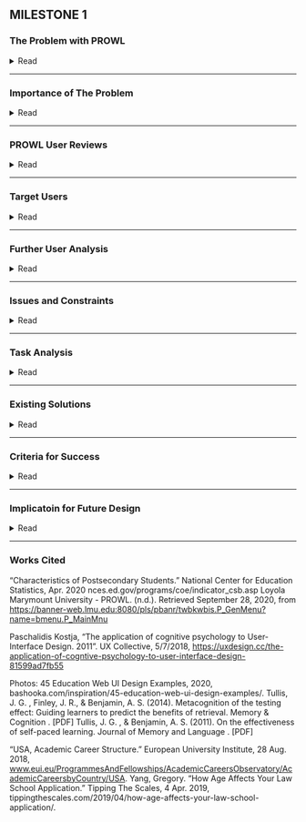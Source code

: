 ## MILESTONE 1

### The Problem with PROWL
<details>
	<summary>Read</summary>
	
<h3> Design & Functionality </h3>

<p>Prowl is an important factor of student life for Loyola Marymount University. This is what makes the layout and functionality of the site significant. </p>	

<p>Prowl was created in the 90’s and has not been revised or updated since then, except for the change in logo. To sum the site up, it is very outdated.</p>

<p><img src="/images/Prowl1.png"
     alt="Prowl 1"
     style="float: left; margin-right: 10px;" /></p>

<p>The design of the site does not appeal to the human eye, there is no aesthetic, the navigation bar is rigid, and the text is too small. Considering the center of the retina does not have any blue cones, this makes the category text design weak. The information presentation is very close together, no dividers and mostly all the same color stacked on top of eachother. This can make finding what the user needs difficult. Not to mention, a few of the options are overlapping and can be confusing for which one does what. </p>

<p>The site’s menu is also located poorly for our peripheral vision as it is on the center right in blue with no background or button, when all of the navigation tabs are on the center left.</p>

<p>Instead of each navigation menu having a sub menu, it displays a bunch of bundled links all in blue and underlined. This makes it hard to distinguish if this is a link taking you out of prowl, or if it is leading to another page within the website. Also, the amount of blue links is overwhelming and there is way too much text. A lot of these categories can be merged into one page with the proper design. </p>

<p><img src="/images/noback.PNG"
     alt="Prowl 2"
     style="float: left; margin-right: 10px;" /></p>

<p>Another problem with Prowl is the lack of a back button. Instead of going back one page to where you were previously, you have to return to the menu completely. This can be difficult for users who want to return to the previous page, but due to short-term memory, cannot remember the steps to get there. It feels like a maze that leads to a bunch of deadends. </p>

<p><img src="/images/slecterm.PNG"
     alt="Prowl 3"
     style="float: left; margin-right: 10px;" /></p>

<p>Another aspect that is poorly implemented is there are no errors if you press submit after not selecting anything. It simply just refreshes the page, this could confuse people if they did not know there was input needed.</p>

<p>The site also sends you an email to reset your password every few months, this can be a nuisance as you cannot reuse any of the passwords you have used in the past. This is problematic as users will constantly forget their password or not remember which password is the new password, causing frustration.</p>

</details>

---

### Importance of The Problem

<details>
	<summary>Read</summary>


<p>- All students and faculty use PROWL for a variety of reasons. The primary use is registration.</p>
<p>- 95% of students and faculty surveyed stated that they were not satisfied with PROWL’s current state.</p>
<p>- PROWL is a very text-heavy, unintuitive design that not only is difficult to navigate, but also does little to cater to neurodiverse populations.</p>
<p>- PROWL is currently not optimized at all for mobile users. There is no support or format changes when viewing the website on a phone. </p>

</details>

---

### PROWL User Reviews
<details>
	<summary>Read</summary>
	
<h3>Students and professors we surveyed were asked why they are dissatisfied: </h3>

<p>- “Feels like I'm stuck in 2005, very text heavy, I just hate looking at it. Definitely needs an update or 2 to allow users to better navigate their excessive menus”</p>
<p>- “I don't understand how the categories are organized and navigating the interface is very unintuitive.”</p>
<p>- “Navigation through Banner is incredibly difficult, cannot open multiple tabs in Banner, it's always one tab and gets overwritten, searching through classes is difficult and not user friendly, neither is looking at the details of the courses.”</p>
<p>- “This tool is just terrible. From the very moment you log in, it is difficult to find what you need to do the work for which you accessed it”</p>
</details>

---

### Target Users

<details>
	<summary>Read</summary>

<h3>Primary Users</h3>

<p>LMU students are the primary users of PROWL. We fall into two subcategories: undergraduate students and law students.</p>
<p>Students are the most obvious set of primary users, as one of the four tabs on PROWL's current menu is labeled "student services." We use prowl to access incredibly important information about the status of various engagements at LMU.</p>

<p>LMU faculty should also be considered target users of PROWL. Several professors told us firsthand that they rely on it for many tasks. In fact, their frustration with the interface seemed much stronger than that of many students. It could be argued that professors are more impacted by the interface than students in the long term because they never graduate out of LMU. A common task that professors reported using PROWL for is accessing student records for academic advising.</p>

<h3> Secondary Users</h3>

<p>Many students, particularly younger students enrolled in LMU's undergraduate program, allow parents or guardians access to their student account. Parents navigating PROWL to help their child succeed in school should be taken into consideration, but they are secondary users because the system is not designed to manage parent information.</p>

<p>LMU staff who receive questions about the interface from LMU students may never interact with PROWL directly, but they should be considered secondary users because they require an understanding of the interface. In order to guide students effectively, staff, such as those working in the office or registrar, should have a thorough understanding of the tasks associated with their office. </p>

<h3>Other Stakeholders</h3>

<p>PROWL is the platform for a huge number of important tasks that students and faculty carry out at LMU. Because students and faculty are the core of university culture, all members of the current LMU community could be considered, at least, tertiary stakeholders in PROWL. Two examples of these stakeholders, who never interact with the interface but are influenced by it, would be high-level LMU administrators and staff working in campus maintenance. PROWL impacts the lives and schedules of students and faculty who, in turn, impact the jobs of these administrators and staff. LMU administrators may also have the final say in decisions about the interface.</p>
</details>

---

### Further User Analysis
<details>
	<summary>Read</summary>
<h3>Platform:<h3>
	
<p>PROWL is accessible through any standard web browser to any user with the proper verification. This means that users will be accessing the page through personal mobile devices, personal computers, and the computers provided by LMU in public spaces. It should be noted here that PROWL is currently not formatted to function on a mobile web browser--a clear problem with the interface that should be addressed. </p>

<p>*Please note that the above also applies to the "task environment."</p>
 
<h3>Location:</h3>
	
<p>LMU has a main physical campus. However, because of PROWL's browser accessibility, the interface should not be designed with the only campus in mind. As we are seeing play out today, a large variety of circumstances can necessitate that students be able to use PROWL effectively from anywhere in the world. 
That said, PROWL should be designed with minimal noise alerts, as many students will be accessing it through university computers in designated quiet spaces.</p>

<p>*Please note that the above also applies to the "task environment." </p>
	
<h3>Age:<h3>

<p>The expected ages of various PROWL user demographics, based off of internet research, are as follows:</p>
- Undergraduate students: under 25</p>
- Law Students: 22 to 24</p>
- Faculty: 55 on average</p>
- Parents: likely in 40s or 50s</p>
  
<p>Undergraduate and law students are at a relatively young expected age. They will most likely be very familiar with electronic user interface conventions. However, the interface should not be streamlined so much that it alienates parents, faculty, and more mature LMU students. </p>
	
<h3>Economic Standing:</h3>
	
<p>LMU is a private school, so it is safe to assume that many users of PROWL will be from an affluent background. Affluence will not impact the users' access to PROWL in any way.</p>
	
<p>There are also a large number of students receiving scholarships and/or financial aid to attend LMU. There is not much that can be done to help students who struggle with accessing PROWL through personal devices, but computers are provided for them by the university.</p>
	
<p>It may streamline PROWL to hide or remove the financial aid and scholarship sections of the interface for those they do not apply to. However, this may discourage them from accessing these resources should their circumstances change in the future. </p>
</details>

---

### Issues and Constraints 

<details>
	<summary>Read</summary><p>
	
<h3>Issues/Constraints</h3>

<p> The biggest constraint impacting the design of a new PROWL interface is the larger LMU interface within which PROWL exists. PROWL is accessed through the My LMU homepage and serves as a portal to numerous other pages in LMU's system. Many of the features on any given number of these pages may be more convenient to users as a part of PROWL. However, it is beyond the scope of this project to change the other pages. Having these features in multiple locations may create more confusion than is worth including them in PROWL. 
A new PROWL must also be able to integrate into LMU's human interface. PROWL's services should be available to users all-year-round, meaning the opportunity to retrain users on a new system is very slim. Even if the new system is intuitive, some confusion will inevitably arise when it replaces the old one. Therefore, the new system should maintain enough of the old system's architecture to remain as familiar as possible, without sacrificing design. </p></details>

---

### Task Analysis
<details>
	<summary>Read</summary>

<h3>Class Registration Task Analysis: </h3>
<p>0: Register for classes</p>
<p>0.1: Log into Prowl</p>
<p>0.1.1: Go to myLMU</p>
<p>0.1.2: Enter username and password</p>
<p>0.1.3: Locate Prowl link</p>
<p>0.1.4: Click on the Prowl link</p>
<p>1: Get to registration page</p>
<p>1.1: Locate student services tab</p>
<p>1.2: Click on student services tab </p>
<p>1.3: Locate Registration hyperlink</p>
<p>1.4: Click on registration</p>
<p>2: Register for class</p>
<p>2.1: Click on Register for classes</p>
<p>2.2: Set term you want to register for</p>
<p>2.3: Search for classes</p>

<h3>View Student Records Task Analysis: </h3>
<p>1: View Student Records</p>
<p>0: Log into Prowl</p>
<p>1: View Transcript</p>
<p>1.1: Locate student services tab</p>
<p>1.2: Click on student services tab</p>
<p>1.3: Locate view unofficial transcript</p>
<p>1.4: Click view unofficial transcript</p>
<p>1.5: Set transcript level to all levels</p>
<p>1.6: Set transcript type to unofficial transcript</p>
<p>1.7: Click submit</p>

<h3>Financial Aid Task Analysis: </h3>
<p>2: Financial Aid</p>
<p>0: Log into Prowl</p>
<p>1: View financial aid award</p>
<p>1.1: Locate financial aid tab</p>
<p>1.2: Click on financial aid tab</p>
<p>1.3: Locate financial aid status</p>
<p>1.4: Click on financial aid status</p>
<p>1.5: Locate the sentence that says “You have been awarded financial aid which totals $blahblahblah”</p>
<p>2: View financial aid holds</p>
<p>2.1: Press browsers go back a page button</p>
<p>2.2: Locate financial aid requirements and financial aid holds</p>
<p>2.3: Click on financial aid requirements and financial aid holds</p>
<p>2.4: Locate financial aid holds</p>
<p>2.5: Click on financial aid holds</p>

<h3>Personal Information Task Analysis: </h3>
<p>3: View University Id and update personal information</p>
<p>0: Log into Prowl</p>
<p>1: Find university Id</p>
<p>1.1: Locate personal information tab</p>
<p>1.2: Click on personal information tab</p>
<p>1.3: Locate View University ID Number/Law School Id</p>
<p>1.4: Click on View University ID number/Law School Id</p>
<p>2: Update Address(es) and Phone(s)</p>
<p>2.1: Click on browsers go back a page</p>
<p>2.2: Locate View/Update Address(es) and Phone(s)</p>
<p>2.3: Click on View/Update Address(es) and Phone(s)</p>
<p>2.4: Locate which address and or phone you want to update</p>
<p>2.5: Click on which you want to update</p>
<p>2.6: Input new information</p>
<p>2.7: Click submit</p>
<p>3: Update Emergency Contact information/ LMU Alert Information/ Ethnicity and Race Information</p>
Similar to update address(es) and Phone(s) except you click on the specific hyperlink to view and or update the information</p>

<h3>New Prowl Task Analysis: </h3>
<p>Log Into Prowl</p>
<p>1: Register for classes</p>
<p>1.1: Locate Register for classes button on home page</p>
<p>1.2: Click on Register for classes</p>
<p>2: View Student Records</p>
<p>2.1: Locate View Student Records section</p>
<p>2.2: Click on view unofficial transcript</p>
<p>2.3: Appreciate its beauty</p>
<p>3: Finance</p>
<p>3.1: View Financial Aid</p>
<p>3.1.1: Locate financial aid section</p>
<p>3.1.2: Locate warning sign signifying you have a hold on your financial aid</p>
<p>3.1.3: Locate amount and requirements to keep financial aid</p>
<p>3.2: Make payments</p>
<p>3.2.1: Locate link to student account center</p>
<p>3.2.2: Click on link to student account center</p>
<p>4: View/Update Personal Information</p>
<p>4.1: Locate personal profile section</p>
<p>4.2: View university Id and all other information</p>
<p>4.2.1 Update by locating and clicking on the info you want to change</p>
</details>

---

### Existing Solutions

<details>
	<summary>Read</summary><p>

<h3>Solution Examples</h3>
	
<p>Existing solutions can be seen in similar portals for schools and other organizations that utilize less text-heavy layouts and, instead, focus on accessibility.</p>

<p>Below is an example with large, easy to understand sections for each link and tabs on the left so they are seen first.</p>

<p><img src="/images/exampleprowl"
     alt="Example"
     style="float: left; margin-right: 10px;" /></p>

<p>While the page below presents a lot of information, the layout and color design does a good job of not overwhelming the user.</p>

<p><img src="/images/exampleprowl2"
     alt="Example2"
     style="float: left; margin-right: 10px;" /></p>

</p>
</details>

---

### Criteria for Success

<details>
	<summary>Read</summary>

<h3>Our goals:</h3>

<p>1. No loss of functionality</p>
<p>2. Better user experience</p>
<p>3. Increased user satisfaction</p>
<p>4. Increased accessibility for neurodiverse populations</p>
<p>5. Optimization for mobile use</p>

</details>

---

### Implicatoin for Future Design

<details>
	<summary>Read</summary>

<h3>Implications for Future Design</h3>

<p>A new design for PROWL should not only be easier to use and simpler to navigate, but familiar alongside myLMU. With the large number of returning students and faculty who are already accustomed to myLMU, it is reasonable to create PROWL 2.0 with myLMU in mind. Using myLMU as a reference, we should design a new web page with less confusing tabs and mobile compatibility. Our research and analysis of Prowl has shown us the important role design plays in a user’s experience.</p>

</details>

---

### Works Cited

“Characteristics of Postsecondary Students.” National Center for Education Statistics, Apr. 2020 nces.ed.gov/programs/coe/indicator_csb.asp 
Loyola Marymount University - PROWL. (n.d.). Retrieved September 28, 2020, from
https://banner-web.lmu.edu:8080/pls/pbanr/twbkwbis.P_GenMenu?name=bmenu.P_MainMnu

Paschalidis Kostja, “The application of cognitive psychology to User-Interface Design. 2011”.  UX Collective, 5/7/2018,           https://uxdesign.cc/the-application-of-cogntive-psychology-to-user-interface-design-81599ad7fb55

Photos: 45 Education Web UI Design Examples, 2020,    bashooka.com/inspiration/45-education-web-ui-design-examples/.
Tullis, J. G. , Finley, J. R., & Benjamin, A. S. (2014). Metacognition of the testing effect: Guiding learners to predict the benefits of retrieval. Memory & Cognition . [PDF]
Tullis, J. G. , & Benjamin, A. S. (2011). On the effectiveness of self-paced learning. Journal of Memory and Language . [PDF]

“USA, Academic Career Structure.” European University Institute, 28 Aug. 2018, www.eui.eu/ProgrammesAndFellowships/AcademicCareersObservatory/AcademicCareersbyCountry/USA. 
Yang, Gregory. “How Age Affects Your Law School Application.” Tipping The Scales, 4 Apr. 2019, tippingthescales.com/2019/04/how-age-affects-your-law-school-application/.
